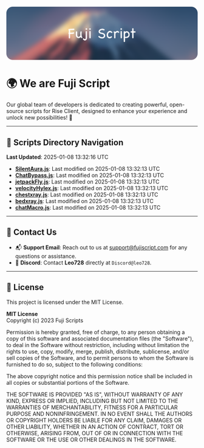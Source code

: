 ![Banner](.github/b.webp)

# 🌍 **We are Fuji Script**

Our global team of developers is dedicated to creating powerful, open-source scripts for Rise Client, designed to enhance your experience and unlock new possibilities! 🌟

---
<!-- SCRIPTS_NAVIGATION_START -->
## 📂 **Scripts Directory Navigation**

**Last Updated**: 2025-01-08 13:32:16 UTC

- **[SilentAura.js](scripts/SilentAura.js)**: Last modified on 2025-01-08 13:32:13 UTC
- **[ChatBypass.js](scripts/ChatBypass.js)**: Last modified on 2025-01-08 13:32:13 UTC
- **[jetpackFly.js](scripts/jetpackFly.js)**: Last modified on 2025-01-08 13:32:13 UTC
- **[velocityHylex.js](scripts/velocityHylex.js)**: Last modified on 2025-01-08 13:32:13 UTC
- **[chestxray.js](scripts/chestxray.js)**: Last modified on 2025-01-08 13:32:13 UTC
- **[bedxray.js](scripts/bedxray.js)**: Last modified on 2025-01-08 13:32:13 UTC
- **[chatMacro.js](scripts/chatMacro.js)**: Last modified on 2025-01-08 13:32:13 UTC

<!-- SCRIPTS_NAVIGATION_END -->

---

## 💬 **Contact Us**  
- 📬 **Support Email**: Reach out to us at [support@fujiscript.com](mailto:support@fujiscript.com) for any questions or assistance.  
- 💬 **Discord**: Contact **Leo728** directly at `Discord@leo728`.

---

## 📜 **License**

This project is licensed under the MIT License.  

**MIT License**  
Copyright (c) 2023 Fuji Scripts  

Permission is hereby granted, free of charge, to any person obtaining a copy of this software and associated documentation files (the "Software"), to deal in the Software without restriction, including without limitation the rights to use, copy, modify, merge, publish, distribute, sublicense, and/or sell copies of the Software, and to permit persons to whom the Software is furnished to do so, subject to the following conditions:  

The above copyright notice and this permission notice shall be included in all copies or substantial portions of the Software.  

THE SOFTWARE IS PROVIDED "AS IS", WITHOUT WARRANTY OF ANY KIND, EXPRESS OR IMPLIED, INCLUDING BUT NOT LIMITED TO THE WARRANTIES OF MERCHANTABILITY, FITNESS FOR A PARTICULAR PURPOSE AND NONINFRINGEMENT. IN NO EVENT SHALL THE AUTHORS OR COPYRIGHT HOLDERS BE LIABLE FOR ANY CLAIM, DAMAGES OR OTHER LIABILITY, WHETHER IN AN ACTION OF CONTRACT, TORT OR OTHERWISE, ARISING FROM, OUT OF OR IN CONNECTION WITH THE SOFTWARE OR THE USE OR OTHER DEALINGS IN THE SOFTWARE.  

